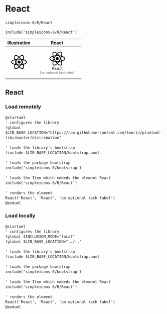 # React


```text
simpleicons-6/R/React
```

```text
include('simpleicons-6/R/React')
```



| Illustration | React |
| :---: | :---: |
| ![illustration for Illustration](../../simpleicons-6/R/React.png) | ![illustration for React](../../simpleicons-6/R/React.Local.png) |




## React

### Load remotely
```plantuml
@startuml
' configures the library
!global $LIB_BASE_LOCATION="https://raw.githubusercontent.com/tmorin/plantuml-libs/master/distribution"

' loads the library's bootstrap
!include $LIB_BASE_LOCATION/bootstrap.puml

' loads the package bootstrap
include('simpleicons-6/bootstrap')

' loads the Item which embeds the element React
include('simpleicons-6/R/React')

' renders the element
React('React', 'React', 'an optional tech label')
@enduml
```

### Load locally
```plantuml
@startuml
' configures the library
!global $INCLUSION_MODE="local"
!global $LIB_BASE_LOCATION="../.."

' loads the library's bootstrap
!include $LIB_BASE_LOCATION/bootstrap.puml

' loads the package bootstrap
include('simpleicons-6/bootstrap')

' loads the Item which embeds the element React
include('simpleicons-6/R/React')

' renders the element
React('React', 'React', 'an optional tech label')
@enduml
```

